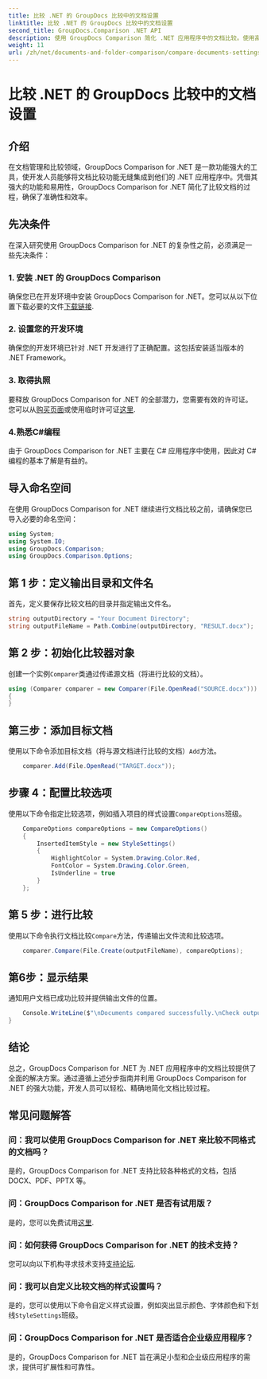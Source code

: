 ```yaml
---
title: 比较 .NET 的 GroupDocs 比较中的文档设置
linktitle: 比较 .NET 的 GroupDocs 比较中的文档设置
second_title: GroupDocs.Comparison .NET API
description: 使用 GroupDocs Comparison 简化 .NET 应用程序中的文档比较。使用高级功能轻松比较文档。
weight: 11
url: /zh/net/documents-and-folder-comparison/compare-documents-settings-dotnet/
---
```


# 比较 .NET 的 GroupDocs 比较中的文档设置

## 介绍
在文档管理和比较领域，GroupDocs Comparison for .NET 是一款功能强大的工具，使开发人员能够将文档比较功能无缝集成到他们的 .NET 应用程序中。凭借其强大的功能和易用性，GroupDocs Comparison for .NET 简化了比较文档的过程，确保了准确性和效率。
## 先决条件
在深入研究使用 GroupDocs Comparison for .NET 的复杂性之前，必须满足一些先决条件：
### 1. 安装 .NET 的 GroupDocs Comparison
确保您已在开发环境中安装 GroupDocs Comparison for .NET。您可以从以下位置下载必要的文件[下载链接](https://releases.groupdocs.com/comparison/net/).
### 2. 设置您的开发环境
确保您的开发环境已针对 .NET 开发进行了正确配置。这包括安装适当版本的 .NET Framework。
### 3. 取得执照
要释放 GroupDocs Comparison for .NET 的全部潜力，您需要有效的许可证。您可以从[购买页面](https://purchase.groupdocs.com/buy)或使用临时许可证[这里](https://purchase.groupdocs.com/temporary-license/).
### 4.熟悉C#编程
由于 GroupDocs Comparison for .NET 主要在 C# 应用程序中使用，因此对 C# 编程的基本了解是有益的。

## 导入命名空间
在使用 GroupDocs Comparison for .NET 继续进行文档比较之前，请确保您已导入必要的命名空间：
```csharp
using System;
using System.IO;
using GroupDocs.Comparison;
using GroupDocs.Comparison.Options;
```
## 第 1 步：定义输出目录和文件名
首先，定义要保存比较文档的目录并指定输出文件名。
```csharp
string outputDirectory = "Your Document Directory";
string outputFileName = Path.Combine(outputDirectory, "RESULT.docx");
```
## 第 2 步：初始化比较器对象
创建一个实例`Comparer`类通过传递源文档（将进行比较的文档）。
```csharp
using (Comparer comparer = new Comparer(File.OpenRead("SOURCE.docx")))
{
}
```
## 第三步：添加目标文档
使用以下命令添加目标文档（将与源文档进行比较的文档）`Add`方法。
```csharp
    comparer.Add(File.OpenRead("TARGET.docx"));
```
## 步骤 4：配置比较选项
使用以下命令指定比较选项，例如插入项目的样式设置`CompareOptions`班级。
```csharp
    CompareOptions compareOptions = new CompareOptions()
    {
        InsertedItemStyle = new StyleSettings()
        {
            HighlightColor = System.Drawing.Color.Red,
            FontColor = System.Drawing.Color.Green,
            IsUnderline = true
        }
    };
```
## 第 5 步：进行比较
使用以下命令执行文档比较`Compare`方法，传递输出文件流和比较选项。
```csharp
    comparer.Compare(File.Create(outputFileName), compareOptions);
```
## 第6步：显示结果
通知用户文档已成功比较并提供输出文件的位置。
```csharp
    Console.WriteLine($"\nDocuments compared successfully.\nCheck output in {Directory.GetCurrentDirectory()}.");
}
```

## 结论
总之，GroupDocs Comparison for .NET 为 .NET 应用程序中的文档比较提供了全面的解决方案。通过遵循上述分步指南并利用 GroupDocs Comparison for .NET 的强大功能，开发人员可以轻松、精确地简化文档比较过程。
## 常见问题解答
### 问：我可以使用 GroupDocs Comparison for .NET 来比较不同格式的文档吗？
是的，GroupDocs Comparison for .NET 支持比较各种格式的文档，包括 DOCX、PDF、PPTX 等。
### 问：GroupDocs Comparison for .NET 是否有试用版？
是的，您可以免费试用[这里](https://releases.groupdocs.com/).
### 问：如何获得 GroupDocs Comparison for .NET 的技术支持？
您可以向以下机构寻求技术支持[支持论坛](https://forum.groupdocs.com/c/comparison/12).
### 问：我可以自定义比较文档的样式设置吗？
是的，您可以使用以下命令自定义样式设置，例如突出显示颜色、字体颜色和下划线`StyleSettings`班级。
### 问：GroupDocs Comparison for .NET 是否适合企业级应用程序？
是的，GroupDocs Comparison for .NET 旨在满足小型和企业级应用程序的需求，提供可扩展性和可靠性。